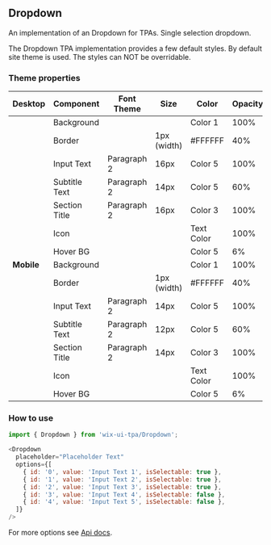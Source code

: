 ## Dropdown
An implementation of an Dropdown for TPAs.
Single selection dropdown.

The Dropdown TPA implementation provides a few default styles. 
By default site theme is used.
The styles can NOT be overridable.

### Theme properties

| **Desktop** | **Component** | **Font Theme**  | **Size**    | **Color**  | **Opacity** |
|-------------|---------------|-----------------|-------------|------------|-------------|
|             | Background    |                 |             | Color 1    | 100%        |
|             | Border        |                 | 1px (width) | #FFFFFF    | 40%         |
|             | Input Text    | Paragraph 2     | 16px        | Color 5    | 100%        |
|             | Subtitle Text | Paragraph 2     | 14px        | Color 5    | 60%         |
|             | Section Title | Paragraph 2     | 16px        | Color 3    | 100%        |
|             | Icon          |                 |             | Text Color | 100%        |
|             | Hover BG      |                 |             | Color 5    | 6%          |
| **Mobile**  | Background    |                 |             | Color 1    | 100%        |
|             | Border        |                 | 1px (width) | #FFFFFF    | 40%         |
|             | Input Text    | Paragraph 2     | 14px        | Color 5    | 100%        |
|             | Subtitle Text | Paragraph 2     | 12px        | Color 5    | 60%         |
|             | Section Title | Paragraph 2     | 14px        | Color 3    | 100%        |
|             | Icon          |                 |             | Text Color | 100%        |
|             | Hover BG      |                 |             | Color 5    | 6%          |

### How to use
```javascript
import { Dropdown } from 'wix-ui-tpa/Dropdown';

<Dropdown
  placeholder="Placeholder Text"
  options={[
    { id: '0', value: 'Input Text 1', isSelectable: true },
    { id: '1', value: 'Input Text 2', isSelectable: true },
    { id: '2', value: 'Input Text 3', isSelectable: true },
    { id: '3', value: 'Input Text 4', isSelectable: false },
    { id: '4', value: 'Input Text 5', isSelectable: false },
  ]}
/>
```

For more options see [Api docs](https://wix-wix-ui-tpa.surge.sh/?activeTab=API&path=%2Fstory%2Fcomponents--dropdown).
